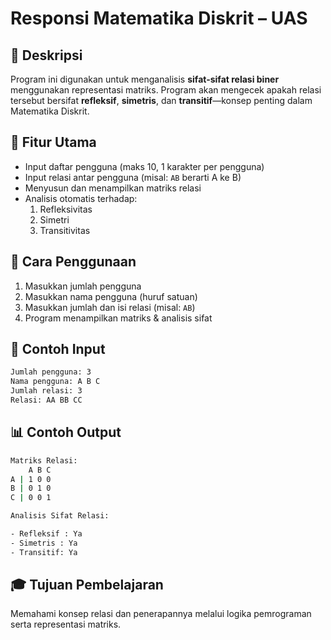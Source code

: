# Responsi Matematika Diskrit – UAS

## 📘 Deskripsi
Program ini digunakan untuk menganalisis **sifat-sifat relasi biner** menggunakan representasi matriks. Program akan mengecek apakah relasi tersebut bersifat **refleksif**, **simetris**, dan **transitif**—konsep penting dalam Matematika Diskrit.

## 🎯 Fitur Utama
- Input daftar pengguna (maks 10, 1 karakter per pengguna)
- Input relasi antar pengguna (misal: `AB` berarti A ke B)
- Menyusun dan menampilkan matriks relasi
- Analisis otomatis terhadap:
  1. Refleksivitas
  2. Simetri
  3. Transitivitas

## 📌 Cara Penggunaan
1. Masukkan jumlah pengguna
2. Masukkan nama pengguna (huruf satuan)
3. Masukkan jumlah dan isi relasi (misal: `AB`)
4. Program menampilkan matriks & analisis sifat

## 🧪 Contoh Input
```bash
Jumlah pengguna: 3
Nama pengguna: A B C
Jumlah relasi: 3
Relasi: AA BB CC
```

## 📊 Contoh Output
```bash
Matriks Relasi:
    A B C
A | 1 0 0
B | 0 1 0
C | 0 0 1

Analisis Sifat Relasi:

- Refleksif : Ya
- Simetris : Ya
- Transitif: Ya
```

## 🎓 Tujuan Pembelajaran
Memahami konsep relasi dan penerapannya melalui logika pemrograman serta representasi matriks.
